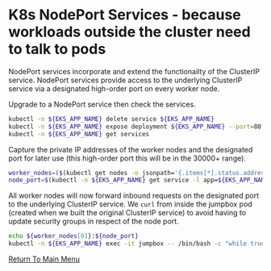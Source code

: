 # K8s NodePort Services - because workloads outside the cluster need to talk to pods

NodePort services incorporate and extend the functionailty of the ClusterIP service.
NodePort services provide access to the underlying ClusterIP service via a designated high-order port on every worker node.

Upgrade to a NodePort service then check the services.
```bash
kubectl -n ${EKS_APP_NAME} delete service ${EKS_APP_NAME}
kubectl -n ${EKS_APP_NAME} expose deployment ${EKS_APP_NAME} --port=80 --type=NodePort # this will auto-assign a high-order port on ALL worker nodes
kubectl -n ${EKS_APP_NAME} get services
```

Capture the private IP addresses of the worker nodes and the designated port for later use (this high-order port this will be in the 30000+ range).
```bash
worker_nodes=($(kubectl get nodes -o jsonpath='{.items[*].status.addresses[?(@.type=="InternalIP")].address}'))
node_port=$(kubectl -n ${EKS_APP_NAME} get service -l app=${EKS_APP_NAME} -o jsonpath='{.items[0].spec.ports[0].nodePort}')
```

All worker nodes will now forward inbound requests on the designated port to the underlying ClusterIP service.
We `curl` from inside the jumpbox pod (created when we built the original ClusterIP service) to avoid having to update security groups in respect of the node port.
```bash
echo ${worker_nodes[0]}:${node_port}
kubectl -n ${EKS_APP_NAME} exec -it jumpbox -- /bin/bash -c "while true; do curl ${worker_nodes[0]}:${node_port}; done"
```

[Return To Main Menu](/README.md)
